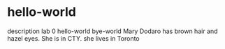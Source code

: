 # hello-world
description lab 0 hello-world bye-world
Mary Dodaro has brown hair and hazel eyes. She is in CTY. she lives in Toronto
